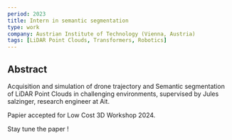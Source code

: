 ```yaml
---
period: 2023
title: Intern in semantic segmentation
type: work
company: Austrian Institute of Technology (Vienna, Austria)
tags: [LiDAR Point Clouds, Transformers, Robotics]
---
```


## Abstract

 Acquisition and simulation of drone trajectory and Semantic segmentation of LiDAR Point Clouds in challenging environments, supervised by Jules salzinger, research engineer at Ait.

Papier accepted for Low Cost 3D Workshop 2024. 


Stay tune the paper ! 
